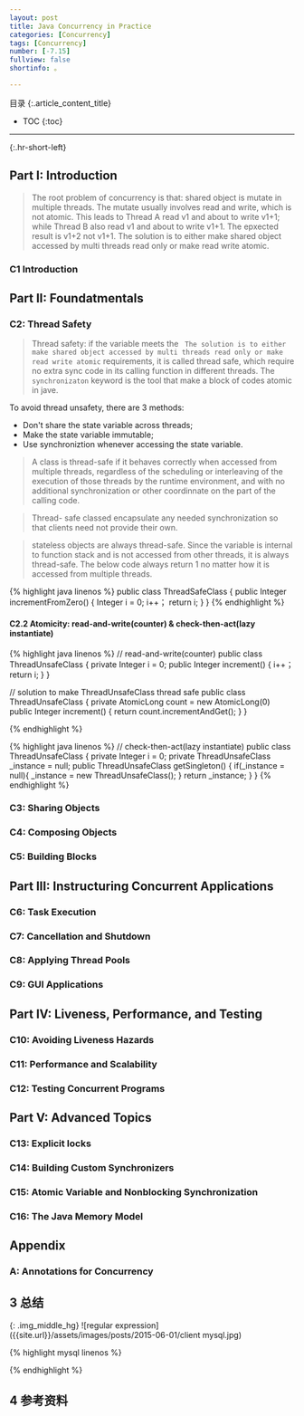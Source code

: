```yaml
---
layout: post
title: Java Concurrency in Practice 
categories: [Concurrency]
tags: [Concurrency]
number: [-7.15]
fullview: false
shortinfo: 。

---
```

目录
{:.article_content_title}


* TOC
{:toc}

---
{:.hr-short-left}

## Part I: Introduction

> The root problem of concurrency is that: shared object is mutate in multiple threads. The mutate usually involves read and write, which is not atomic. This leads to Thread A read v1 and about to write v1+1; while Thread B also read v1 and about to write v1+1. The epxected result is v1+2 not v1+1. The solution is to either make shared object accessed by multi threads read only or make read write atomic.

### C1 Introduction

## Part II:  Foundatmentals

### C2: Thread Safety

> Thread safety: if the variable meets the ` The solution is to either make shared object accessed by multi threads read only or make read write atomic` requirements, it is called thread safe, which require no extra sync code in its calling function in different threads. The `synchronizaton` keyword is the tool that make a block of codes atomic in jave.

To avoid thread unsafety, there are 3 methods:
- Don't share the state variable across threads;
- Make the state variable immutable;
- Use synchroniztion whenever accessing the state variable.

> A class is thread-safe if it behaves correctly when accessed from multiple threads, regardless of the scheduling or interleaving of the execution of those threads by the runtime environment, and with no additional synchronization or other coordinnate on the part of the calling code.

> Thread- safe classed encapsulate any needed synchronization so that clients need not provide their own.

> stateless objects are always thread-safe. Since the variable is internal to function stack and is not accessed from other threads, it is always thread-safe. The below code always return 1 no matter how it is accessed from multiple threads.

{% highlight java linenos %}
public class ThreadSafeClass {
  public Integer incrementFromZero() {
    Integer i = 0;
    i++；
    return i;
  }
}
{% endhighlight %}

#### C2.2 Atomicity: read-and-write(counter) & check-then-act(lazy instantiate)

{% highlight java linenos %}
// read-and-write(counter)
public class ThreadUnsafeClass {
  private Integer i = 0;
  public Integer increment() {
    i++；
    return i;
  }
}

// solution to make ThreadUnsafeClass thread safe 
public class ThreadUnsafeClass {
  private AtomicLong count = new AtomicLong(0)
  public Integer increment() {
    return count.incrementAndGet();
  }
}

{% endhighlight %}

{% highlight java linenos %}
// check-then-act(lazy instantiate)
public class ThreadUnsafeClass {
  private Integer i = 0;
  private ThreadUnsafeClass _instance = null; 
  public ThreadUnsafeClass getSingleton() {
    if(_instance = null){
      _instance = new ThreadUnsafeClass();
    }
    return _instance;
  }
}
{% endhighlight %}




### C3: Sharing Objects

### C4: Composing Objects

### C5: Building Blocks


## Part III: Instructuring Concurrent Applications

### C6: Task Execution

### C7: Cancellation and Shutdown

### C8: Applying Thread Pools

### C9: GUI Applications

## Part IV: Liveness, Performance, and Testing

### C10: Avoiding Liveness Hazards

### C11: Performance and Scalability

### C12: Testing Concurrent Programs

## Part V: Advanced Topics

### C13: Explicit locks

### C14: Building Custom Synchronizers

### C15: Atomic Variable and Nonblocking Synchronization

### C16: The Java Memory Model

## Appendix

### A: Annotations for Concurrency

## 3 总结 ##


{: .img_middle_hg}
![regular expression]({{site.url}}/assets/images/posts/2015-06-01/client mysql.jpg)

{% highlight mysql linenos %}

{% endhighlight %}

## 4 参考资料 ##







